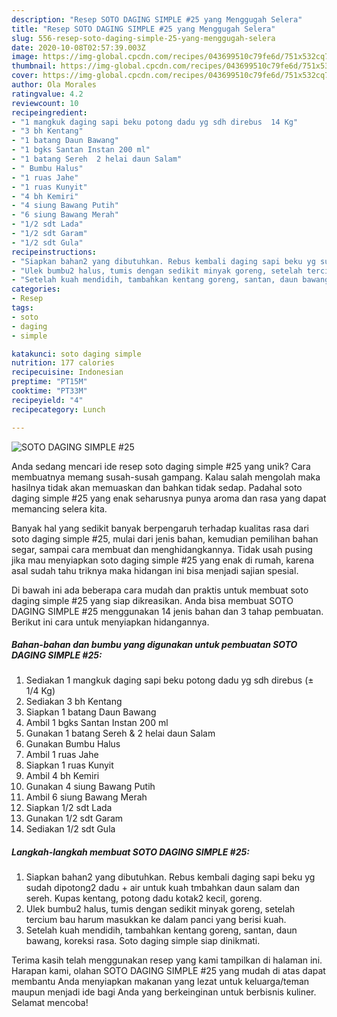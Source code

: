 ```yaml
---
description: "Resep SOTO DAGING SIMPLE #25 yang Menggugah Selera"
title: "Resep SOTO DAGING SIMPLE #25 yang Menggugah Selera"
slug: 556-resep-soto-daging-simple-25-yang-menggugah-selera
date: 2020-10-08T02:57:39.003Z
image: https://img-global.cpcdn.com/recipes/043699510c79fe6d/751x532cq70/soto-daging-simple-25-foto-resep-utama.jpg
thumbnail: https://img-global.cpcdn.com/recipes/043699510c79fe6d/751x532cq70/soto-daging-simple-25-foto-resep-utama.jpg
cover: https://img-global.cpcdn.com/recipes/043699510c79fe6d/751x532cq70/soto-daging-simple-25-foto-resep-utama.jpg
author: Ola Morales
ratingvalue: 4.2
reviewcount: 10
recipeingredient:
- "1 mangkuk daging sapi beku potong dadu yg sdh direbus  14 Kg"
- "3 bh Kentang"
- "1 batang Daun Bawang"
- "1 bgks Santan Instan 200 ml"
- "1 batang Sereh  2 helai daun Salam"
- " Bumbu Halus"
- "1 ruas Jahe"
- "1 ruas Kunyit"
- "4 bh Kemiri"
- "4 siung Bawang Putih"
- "6 siung Bawang Merah"
- "1/2 sdt Lada"
- "1/2 sdt Garam"
- "1/2 sdt Gula"
recipeinstructions:
- "Siapkan bahan2 yang dibutuhkan. Rebus kembali daging sapi beku yg sudah dipotong2 dadu + air untuk kuah tmbahkan daun salam dan sereh. Kupas kentang, potong dadu kotak2 kecil, goreng."
- "Ulek bumbu2 halus, tumis dengan sedikit minyak goreng, setelah tercium bau harum masukkan ke dalam panci yang berisi kuah."
- "Setelah kuah mendidih, tambahkan kentang goreng, santan, daun bawang, koreksi rasa. Soto daging simple siap dinikmati."
categories:
- Resep
tags:
- soto
- daging
- simple

katakunci: soto daging simple 
nutrition: 177 calories
recipecuisine: Indonesian
preptime: "PT15M"
cooktime: "PT33M"
recipeyield: "4"
recipecategory: Lunch

---
```



![SOTO DAGING SIMPLE #25](https://img-global.cpcdn.com/recipes/043699510c79fe6d/751x532cq70/soto-daging-simple-25-foto-resep-utama.jpg)

Anda sedang mencari ide resep soto daging simple #25 yang unik? Cara membuatnya memang susah-susah gampang. Kalau salah mengolah maka hasilnya tidak akan memuaskan dan bahkan tidak sedap. Padahal soto daging simple #25 yang enak seharusnya punya aroma dan rasa yang dapat memancing selera kita.

Banyak hal yang sedikit banyak berpengaruh terhadap kualitas rasa dari soto daging simple #25, mulai dari jenis bahan, kemudian pemilihan bahan segar, sampai cara membuat dan menghidangkannya. Tidak usah pusing jika mau menyiapkan soto daging simple #25 yang enak di rumah, karena asal sudah tahu triknya maka hidangan ini bisa menjadi sajian spesial.




Di bawah ini ada beberapa cara mudah dan praktis untuk membuat soto daging simple #25 yang siap dikreasikan. Anda bisa membuat SOTO DAGING SIMPLE #25 menggunakan 14 jenis bahan dan 3 tahap pembuatan. Berikut ini cara untuk menyiapkan hidangannya.

<!--inarticleads1-->

##### Bahan-bahan dan bumbu yang digunakan untuk pembuatan SOTO DAGING SIMPLE #25:

1. Sediakan 1 mangkuk daging sapi beku potong dadu yg sdh direbus (± 1/4 Kg)
1. Sediakan 3 bh Kentang
1. Siapkan 1 batang Daun Bawang
1. Ambil 1 bgks Santan Instan 200 ml
1. Gunakan 1 batang Sereh &amp; 2 helai daun Salam
1. Gunakan  Bumbu Halus
1. Ambil 1 ruas Jahe
1. Siapkan 1 ruas Kunyit
1. Ambil 4 bh Kemiri
1. Gunakan 4 siung Bawang Putih
1. Ambil 6 siung Bawang Merah
1. Siapkan 1/2 sdt Lada
1. Gunakan 1/2 sdt Garam
1. Sediakan 1/2 sdt Gula




<!--inarticleads2-->

##### Langkah-langkah membuat SOTO DAGING SIMPLE #25:

1. Siapkan bahan2 yang dibutuhkan. Rebus kembali daging sapi beku yg sudah dipotong2 dadu + air untuk kuah tmbahkan daun salam dan sereh. Kupas kentang, potong dadu kotak2 kecil, goreng.
1. Ulek bumbu2 halus, tumis dengan sedikit minyak goreng, setelah tercium bau harum masukkan ke dalam panci yang berisi kuah.
1. Setelah kuah mendidih, tambahkan kentang goreng, santan, daun bawang, koreksi rasa. Soto daging simple siap dinikmati.




Terima kasih telah menggunakan resep yang kami tampilkan di halaman ini. Harapan kami, olahan SOTO DAGING SIMPLE #25 yang mudah di atas dapat membantu Anda menyiapkan makanan yang lezat untuk keluarga/teman maupun menjadi ide bagi Anda yang berkeinginan untuk berbisnis kuliner. Selamat mencoba!
